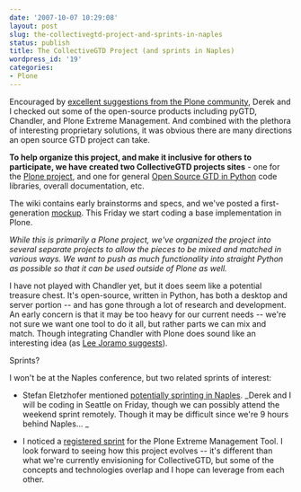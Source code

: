 ```yaml
---
date: '2007-10-07 10:29:08'
layout: post
slug: the-collectivegtd-project-and-sprints-in-naples
status: publish
title: The CollectiveGTD Project (and sprints in Naples)
wordpress_id: '19'
categories:
- Plone
---
```


Encouraged by [excellent suggestions from the Plone community](/2007/09/21/collaborative-gtd-for-python-and-plone/#comments), Derek and I checked out some of the open-source products including pyGTD, Chandler, and Plone Extreme Management.  And combined with the plethora of interesting proprietary solutions, it was obvious there are many directions an open source GTD project can take.

**To help organize this project, and make it inclusive for others to participate, we have created two CollectiveGTD projects sites** - one for the [Plone project](http://plone.org/products/collectivegtd-thoughts), and one for general [Open Source GTD in Python](http://sourceforge.net/projects/collectivegtd/) code libraries, overall documentation, etc.

The wiki contains early brainstorms and specs, and we've posted a first-generation [mockup](http://plone.org/products/collectivegtd-thoughts/screenshot/image_view_fullscreen).  This Friday we start coding a base implementation in Plone.

_While this is primarily a Plone project, we've organized the project into several separate projects to allow the pieces to be mixed and matched in various ways. We want to push as much functionality into straight Python as possible so that it can be used outside of Plone as well._

I have not played with Chandler yet, but it does seem like a potential treasure chest.  It's open-source, written in Python, has both a desktop and server portion -- and has gone through a lot of research and development.  An early concern is that it may be too heavy for our current needs -- we're not sure we want one tool to do it all, but rather parts we can mix and match.  Though integrating Chandler with Plone does sound like an interesting idea (as [Lee Joramo suggests](/2007/09/21/collaborative-gtd-for-python-and-plone/#comments)).

Sprints?

I won't be at the Naples conference, but two related sprints of interest:



	
  * Stefan Eletzhofer mentioned [potentially sprinting in Naples](/2007/09/21/collaborative-gtd-for-python-and-plone/#comments).  _Derek and I will be coding in Seattle on Friday, though we can possibly attend the weekend sprint remotely.  Though it may be difficult since we're 9 hours behind Naples... _

	
  * I noticed a [registered sprint](http://www.openplans.org/projects/extreme-management/) for the Plone Extreme Management Tool.    I look forward to seeing how this project evolves -- it's different than what we're currently envisioning for CollectiveGTD, but some of the concepts and technologies overlap and I hope can leverage from each other.


